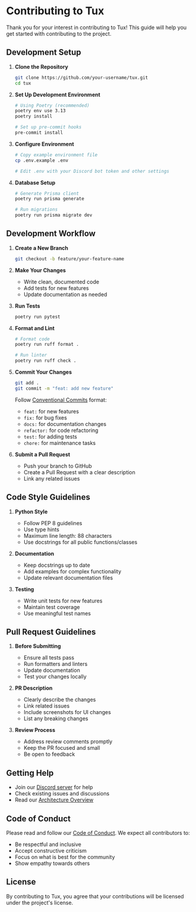 # Contributing to Tux

Thank you for your interest in contributing to Tux! This guide will help you get started with contributing to the project.

## Development Setup

1. **Clone the Repository**
   ```bash
   git clone https://github.com/your-username/tux.git
   cd tux
   ```

2. **Set Up Development Environment**
   ```bash
   # Using Poetry (recommended)
   poetry env use 3.13
   poetry install
   
   # Set up pre-commit hooks
   pre-commit install
   ```

3. **Configure Environment**
   ```bash
   # Copy example environment file
   cp .env.example .env
   
   # Edit .env with your Discord bot token and other settings
   ```

4. **Database Setup**
   ```bash
   # Generate Prisma client
   poetry run prisma generate
   
   # Run migrations
   poetry run prisma migrate dev
   ```

## Development Workflow

1. **Create a New Branch**
   ```bash
   git checkout -b feature/your-feature-name
   ```

2. **Make Your Changes**
   - Write clean, documented code
   - Add tests for new features
   - Update documentation as needed

3. **Run Tests**
   ```bash
   poetry run pytest
   ```

4. **Format and Lint**
   ```bash
   # Format code
   poetry run ruff format .
   
   # Run linter
   poetry run ruff check .
   ```

5. **Commit Your Changes**
   ```bash
   git add .
   git commit -m "feat: add new feature"
   ```
   
   Follow [Conventional Commits](https://www.conventionalcommits.org/) format:
   - `feat:` for new features
   - `fix:` for bug fixes
   - `docs:` for documentation changes
   - `refactor:` for code refactoring
   - `test:` for adding tests
   - `chore:` for maintenance tasks

6. **Submit a Pull Request**
   - Push your branch to GitHub
   - Create a Pull Request with a clear description
   - Link any related issues

## Code Style Guidelines

1. **Python Style**
   - Follow PEP 8 guidelines
   - Use type hints
   - Maximum line length: 88 characters
   - Use docstrings for all public functions/classes

2. **Documentation**
   - Keep docstrings up to date
   - Add examples for complex functionality
   - Update relevant documentation files

3. **Testing**
   - Write unit tests for new features
   - Maintain test coverage
   - Use meaningful test names

## Pull Request Guidelines

1. **Before Submitting**
   - Ensure all tests pass
   - Run formatters and linters
   - Update documentation
   - Test your changes locally

2. **PR Description**
   - Clearly describe the changes
   - Link related issues
   - Include screenshots for UI changes
   - List any breaking changes

3. **Review Process**
   - Address review comments promptly
   - Keep the PR focused and small
   - Be open to feedback

## Getting Help

- Join our [Discord server](https://discord.gg/your-server) for help
- Check existing issues and discussions
- Read our [Architecture Overview](architecture.md)

## Code of Conduct

Please read and follow our [Code of Conduct](../../CODE_OF_CONDUCT.md). We expect all contributors to:

- Be respectful and inclusive
- Accept constructive criticism
- Focus on what is best for the community
- Show empathy towards others

## License

By contributing to Tux, you agree that your contributions will be licensed under the project's license. 